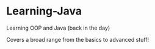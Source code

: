 # Learning-Java
Learning OOP and Java (back in the day)

Covers a broad range from the basics to advanced stuff!
